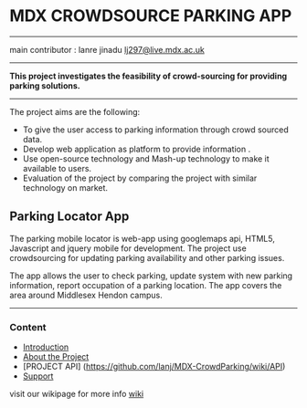 # MDX CROWDSOURCE PARKING APP


---
main contributor : lanre jinadu
lj297@live.mdx.ac.uk



---





**This project investigates the feasibility of crowd-sourcing for providing parking solutions.**



---


The project aims are the following:

* To give the user access to parking information through crowd sourced data.
* Develop web application as platform to provide information .
* Use open-source technology and Mash-up technology to make it available to users.
* Evaluation of the project by comparing the project with similar technology on market.



## Parking Locator App

The parking mobile locator is web-app using googlemaps api, HTML5, Javascript and jquery mobile for development. The project use crowdsourcing for updating parking availability and other parking issues.

The app allows the user to check parking, update system with new parking information, report occupation of a parking location.
The app covers the area around Middlesex Hendon campus.


---



### Content

* [ Introduction](https://github.com/lanj/MDX-CrowdParking/wiki/Introduction)
* [About the Project](https://github.com/lanj/MDX-CrowdParking/wiki/About-the-project)
* [PROJECT API] (https://github.com/lanj/MDX-CrowdParking/wiki/API)
* [Support](https://github.com/lanj/MDX-CrowdParking/wiki/Support)

visit our wikipage for more info
[wiki](https://github.com/lanj/MDX-CrowdParking/wiki)



